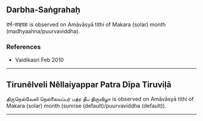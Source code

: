## Darbha-Saṅgrahaḥ
दर्भ-सङ्ग्रहः is observed on Amāvāsyā tithi of Makara (solar) month (madhyaahna/puurvaviddha).


### References
* Vaidikasri Feb 2010


---
## Tirunêlveli Nêllaiyappar Patra Dīpa Tiruviḷā
திருநெல்வேலி நெல்லையப்பர் பத்ர தீப திருவிழா is observed on Amāvāsyā tithi of Makara (solar) month (sunrise (default)/puurvaviddha (default)).



---
